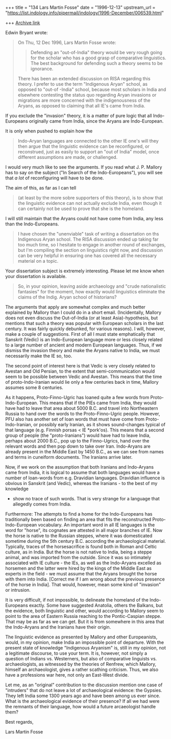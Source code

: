 +++
title = "134 Lars Martin Fosse"
date = "1996-12-13"
upstream_url = "https://list.indology.info/pipermail/indology/1996-December/006539.html"

+++
[Archive link](https://list.indology.info/pipermail/indology/1996-December/006539.html)


Edwin Bryant wrote:

>On Thu, 12 Dec 1996, Lars Martin Fosse wrote:
>
>> Defending an "out-of-India" theory would be very rough
>> going for the scholar who has a good grasp of comparative linguistics. The
>> best background for defending such a theory seems to be ignorance.
>> 
>There has been an extended discussion on RISA regarding this theory.  I
>prefer to use the term "Indigenous Aryan" school, as opposed to "out-of
>-India" school, because most scholars in India and elsewhere contesting
>the status quo regarding Aryan invasions or migrations are more concerned
>with the indigenousness of the Aryans, as opposed to claiming that all
>IE's came from India.

If you exclude the "invasion" theory, it is a matter of pure logic that all
Indo-Europeans originally came from India, since the Aryans are Indo-European.

  It is only when pushed to explain how the
>Indo-Aryan languages are connected to the other IE one's will they then
>argue that the linguistic evidence can be reconfigured, or reconstrued,
>just as easily to support an "out of India" model, once different
>assumptions are made, or challenged. 

I would very much like to see the arguments. If you read what J. P. Mallory
has to say on the subject ("In Search of the Indo-Europeans"), you will see
that *a lot* of reconfiguring will have to be done.

The aim of this, as far as I can tell
>(at least by the more sobre supporters of this theory), is to show that
>the linguistic evidence can not actually exclude India, even though it can
>certainly not be used to prove that she is the homeland. 

I will still maintain that the Aryans could not have come from India, any
less than the Indo-Europeans.

>	I have chosen the "unenviable" task of writing a dissertation on
>ths Indigenous Aryan school.  The RISA discussion ended up taking far too
>much time, so I hesitate to engage in another round of exchanges, but I'm
>compiling the section on linguistics right now, and discussion can be very
>helpful in ensuring one has covered all the necessary material on a topic.  

Your dissertation subject is extremely interesting. Please let me know when
your dissertation is available.

>	So, in your opinion, leaving aside archaeology and "crude
>nationalistic fantasies" for the moment, how exactly would linguistics
>eliminate the claims of the Indig. Aryan school of historians?

The arguments that apply are somewhat complex and much better explained by
Mallory than I could do in a short email. (Incidentally, Mallory does not
even discuss the Out-of-India (or at least Asia)-hypothesis, but mentions
that such a theory was popular with European scholars in the last century.
It was fairly quickly debunked, for various reasons). I will, however, make
a couple of suggestions. First of all I must state emphatically that
Sanskrit (Vedic) is an Indo-European language more or less closely related
to a large number of ancient and modern European languages. Thus, if we
dismiss the invasion theory and make the Aryans native to India, we must
necessarily make the IE so, too. 

The second point of interest here is that Vedic is very closely related to
Avestan and Old Persian, to the extent that semi-communication would seem to
be possible between Vedic and Avestan. This means that the time of
proto-Indo-Iranian would lie only a few centuries back in time, Mallory
assumes some 8 centuries.

As it happens, Proto-Finno-Ugric has loaned quite a few words from
Proto-Indo-European. This means that if the PIEs came from India, they would
have had to leave that area about 5000 B.C. and travel into Northeastern
Russia to hand over the words to the Proto-Finno-Ugric people. However, PFU
also has another set of loan words that must have come from
Proto-Indo-Iranian, or possibly early Iranian, as it shows sound-changes
typical of that language (e.g. Finnish porsas < IE *pork'os). This means
that a second group of people (the "proto-Iranians") would have had to leave
India, perhaps about 2000 B.C., pop up to the Finno-Ugrics, hand over the
relevant words and then pop down to take over Iran. Indo-Aryans are already
present in the Middle East by 1450 B.C., as we can see from names and terms
in cuneiform documents. The Iranians arrive later. 

Now, if we work on the assumption that both Iranians and Indo-Aryans came
from India, it is logical to assume that both languages would have a number
of loan-words from e.g. Dravidian languages. Dravidian influence is obvious
in Sanskrit (and Vedic), whereas the Iranians - to the best of my knowledge
- show no trace of such words. That is very strange for a language that
allegedly comes from India.

Furthermore: The attempts to find a home for the Indo-Europeans has
traditionally been based on finding an area that fits the reconstructed
Proto-Indo-European vocabulary. An important word in all IE languages is the
word for "horse", its cognates are attested in all major branches of IE. Now
the horse is native to the Russian steppes, where it was domesticated
sometime during the 5th century B.C. according the archaeological material.
Typically, traces of the horsesacrifice is found both in Roman and Celtic
culture, as in India. But the horse is not native to India, being a steppe
animal, and was imported from the outside. Since it was so intimately
associated with IE culture - the IEs, as well as the Indo-Aryans excelled as
horsemen and the latter were hired by the kings of the Middle East as
experts in the field - we must assume that the Aryans brought the horse with
them into India. [Correct me if I am wrong about the previous presence of
the horse in India]. That would, however, mean some kind of "invasion" or
intrusion. 

It is very difficult, if not impossible, to delineate the homeland of the
Indo-Europeans exactly. Some have suggested Anatolia, others the Balkans,
but  the evidence, both linguistic and other, would according to Mallory
seem to point to the area of Eastern Russia reaching to the Pontic-Caspian
steppe. That may be as far as we can get. But it is from somewhere in this
area that the Indo-Aryans and the Iranians have their origin.

The linguistic evidence as presented by Mallory and other Europeanists,
would, in my opinion, make India an impossible point of departure. With the
present state of knowledge "Indigenous Aryanism" is, still in my opinion,
not a legitimate discourse, to use your term. It is, however, not simply a
question of Indians vs. Westerners, but also of comparative linguists vs.
archaeologists, as witnessed by the theories of Renfrew, which Mallory,
himself an archaeologist, gives a rather scathing criticism. Thus, we also
have a professions war here, not only an East-West divide.

Let me, as an "original" contribution to the discussion mention one case of
"intruders" that do not leave a lot of archaeological evidence: the Gypsies.
They left India some 1300 years ago and have been among us ever since. What
is the archaeological evidence of their presence? If all we had were the
remnants of their language, how would a future arcaeologist handle them?

Best regards,

Lars Martin Fosse





